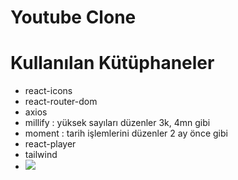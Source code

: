 # Youtube Clone


# Kullanılan Kütüphaneler
- react-icons
- react-router-dom
- axios
- millify  : yüksek sayıları düzenler 3k, 4mn gibi
- moment : tarih işlemlerini düzenler  2 ay önce gibi 
- react-player
- tailwind
- 
  ![](ekran.gif)
